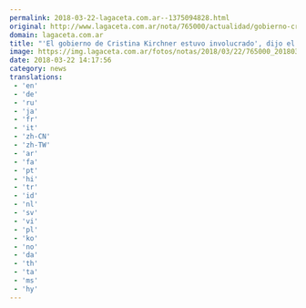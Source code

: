 ```yaml
---
permalink: 2018-03-22-lagaceta.com.ar--1375094828.html
original: http://www.lagaceta.com.ar/nota/765000/actualidad/gobierno-cristina-kirchner-estuvo-involucrado-dijo-periodista-revelo-muerte-nisman.html
domain: lagaceta.com.ar
title: "'El gobierno de Cristina Kirchner estuvo involucrado', dijo el periodista que reveló la muerte de Nisman"
image: https://img.lagaceta.com.ar/fotos/notas/2018/03/22/765000_20180322100849.jpg
date: 2018-03-22 14:17:56
category: news
translations: 
 - 'en'
 - 'de'
 - 'ru'
 - 'ja'
 - 'fr'
 - 'it'
 - 'zh-CN'
 - 'zh-TW'
 - 'ar'
 - 'fa'
 - 'pt'
 - 'hi'
 - 'tr'
 - 'id'
 - 'nl'
 - 'sv'
 - 'vi'
 - 'pl'
 - 'ko'
 - 'no'
 - 'da'
 - 'th'
 - 'ta'
 - 'ms'
 - 'hy'
---
```


